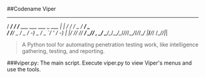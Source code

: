 ##Codename Viper


 _____        __                          _   _________  _______
/ ___/__  ___/ /__ ___  ___ ___ _  ___   | | / /  _/ _ \/ __/ _ \
/ /__/ _ \/ _  / -_) _ \/ _ `/  ' \/ -_)  | |/ // // ___/ _// , _/
\___/\___/\_,_/\__/_//_/\_,_/_/_/_/\__/   |___/___/_/  /___/_/|_|

>A Python tool for automating penetration testing work, like intelligence gathering, testing, and reporting.

###viper.py:
The main script. Execute viper.py to view Viper's menus and use the tools.

